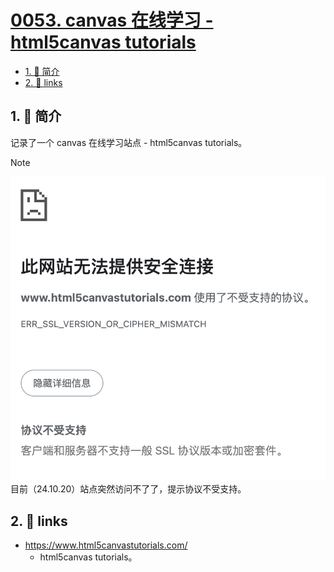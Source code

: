 # [0053. canvas 在线学习 - html5canvas tutorials](https://github.com/Tdahuyou/TNotes.canvas/tree/main/notes/0053.%20canvas%20%E5%9C%A8%E7%BA%BF%E5%AD%A6%E4%B9%A0%20-%20html5canvas%20tutorials)

<!-- region:toc -->

- [1. 📝 简介](#1--简介)
- [2. 🔗 links](#2--links)

<!-- endregion:toc -->


## 1. 📝 简介

记录了一个 canvas 在线学习站点 - html5canvas tutorials。

> [!NOTE]
> ![](assets/2024-10-20-08-21-11.png)
> 目前（24.10.20）站点突然访问不了了，提示协议不受支持。

## 2. 🔗 links

- https://www.html5canvastutorials.com/
  - html5canvas tutorials。
